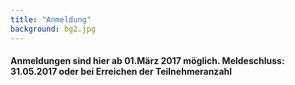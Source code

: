 ```yaml
---
title: "Anmeldung"
background: bg2.jpg
---
```

#### Anmeldungen sind hier ab 01.März 2017 möglich. Meldeschluss: 31.05.2017 oder bei Erreichen der Teilnehmeranzahl ####

